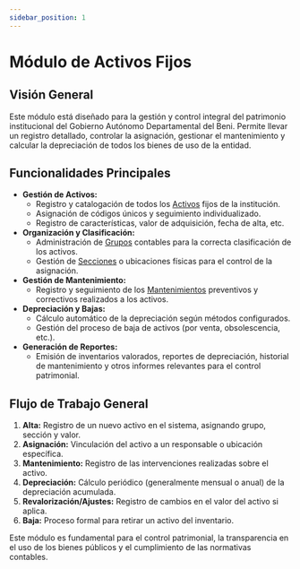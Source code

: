 ```yaml
---
sidebar_position: 1
---
```


# Módulo de Activos Fijos

## Visión General

Este módulo está diseñado para la gestión y control integral del patrimonio institucional del Gobierno Autónomo Departamental del Beni. Permite llevar un registro detallado, controlar la asignación, gestionar el mantenimiento y calcular la depreciación de todos los bienes de uso de la entidad.

## Funcionalidades Principales

-   **Gestión de Activos:**
    -   Registro y catalogación de todos los [Activos](./activos) fijos de la institución.
    -   Asignación de códigos únicos y seguimiento individualizado.
    -   Registro de características, valor de adquisición, fecha de alta, etc.
-   **Organización y Clasificación:**
    -   Administración de [Grupos](./grupos) contables para la correcta clasificación de los activos.
    -   Gestión de [Secciones](./secciones) o ubicaciones físicas para el control de la asignación.
-   **Gestión de Mantenimiento:**
    -   Registro y seguimiento de los [Mantenimientos](./mantenimientos) preventivos y correctivos realizados a los activos.
-   **Depreciación y Bajas:**
    -   Cálculo automático de la depreciación según métodos configurados.
    -   Gestión del proceso de baja de activos (por venta, obsolescencia, etc.).
-   **Generación de Reportes:**
    -   Emisión de inventarios valorados, reportes de depreciación, historial de mantenimiento y otros informes relevantes para el control patrimonial.

## Flujo de Trabajo General

1.  **Alta:** Registro de un nuevo activo en el sistema, asignando grupo, sección y valor.
2.  **Asignación:** Vinculación del activo a un responsable o ubicación específica.
3.  **Mantenimiento:** Registro de las intervenciones realizadas sobre el activo.
4.  **Depreciación:** Cálculo periódico (generalmente mensual o anual) de la depreciación acumulada.
5.  **Revalorización/Ajustes:** Registro de cambios en el valor del activo si aplica.
6.  **Baja:** Proceso formal para retirar un activo del inventario.

Este módulo es fundamental para el control patrimonial, la transparencia en el uso de los bienes públicos y el cumplimiento de las normativas contables.